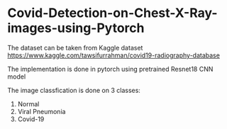 # Covid-Detection-on-Chest-X-Ray-images-using-Pytorch

The dataset can be taken from Kaggle dataset https://www.kaggle.com/tawsifurrahman/covid19-radiography-database

The implementation is done in pytorch using pretrained Resnet18 CNN model 

The image classfication is done on 3 classes:
  1. Normal
  2. Viral  Pneumonia
  3. Covid-19
  
  
